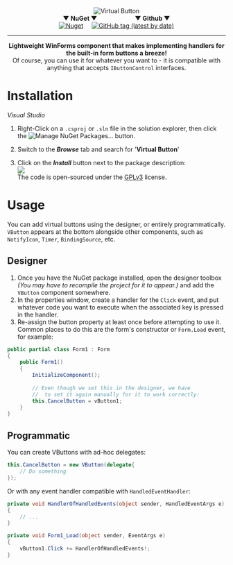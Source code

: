 <br/><p align="center"><img alt="Virtual Button" src="https://i.imgur.com/cDHvGW9.png"/><br/><b>▼ NuGet ▼</b>&nbsp;&nbsp;&nbsp;&nbsp;&nbsp;&nbsp;&nbsp;&nbsp;&nbsp;&nbsp;&nbsp;&nbsp;&nbsp;&nbsp;&nbsp;&nbsp;&nbsp;&nbsp;&nbsp;&nbsp;&nbsp;&nbsp;<b>▼ Github ▼</b><br/>
<a href="https://www.nuget.org/packages/VirtualButton"><img alt="Nuget" src="https://img.shields.io/nuget/dt/VirtualButton?color=7B4CB5&label=Downloads&labelColor=4C277A&logo=nuget&logoColor=ECECEC&style=for-the-badge"/></a>&nbsp;&nbsp;&nbsp;&nbsp;&nbsp;<a href="https://github.com/radj307/VirtualButton"><img alt="GitHub tag (latest by date)" src="https://img.shields.io/github/v/tag/radj307/VirtualButton?color=4C277A&label=Version&labelColor=7B4CB5&logo=github&logoColor=ECECEC&style=for-the-badge"/></a>
</p>

***

<p align="center"><b>Lightweight WinForms component that makes implementing handlers for the built-in form buttons a breeze!</b><br/>Of course, you can use it for whatever you want to - it is compatible with anything that accepts <code>IButtonControl</code> interfaces.</p>

# Installation
*Visual Studio*
 
 1. Right-Click on a `.csproj` or `.sln` file in the solution explorer, then click the ![***Manage NuGet Packages...***](https://user-images.githubusercontent.com/1927798/164995108-0be2b831-5be5-4e48-8184-46fb5149c54a.png) button.  
      
 2. Switch to the ***Browse*** tab and search for '__Virtual Button__'

 3. Click on the ***Install*** button next to the package description:  
    ![](https://i.imgur.com/8TkTbup.png)  
    The code is open-sourced under the [GPLv3](https://github.com/radj307/VirtualButton/blob/main/LICENSE) license.

# Usage

You can add virtual buttons using the designer, or entirely programmatically.  
`VButton` appears at the bottom alongside other components, such as `NotifyIcon`, `Timer`, `BindingSource`, etc.

## Designer

1. Once you have the NuGet package installed, open the designer toolbox *(You may have to recompile the project for it to appear.)* and add the `VButton` component somewhere.  
2. In the properties window, create a handler for the `Click` event, and put whatever code you want to execute when the associated key is pressed in the handler.
3. Re-assign the button property at least once before attempting to use it.  
    Common places to do this are the form's constructor or `Form.Load` event, for example:
```cs
public partial class Form1 : Form
{
    public Form1()
    {
        InitializeComponent();
		
        // Even though we set this in the designer, we have
        //  to set it again manually for it to work correctly:
        this.CancelButton = vButton1;
    }
}
```

## Programmatic

You can create VButtons with ad-hoc delegates:
```cs
this.CancelButton = new VButton(delegate{
    // Do something
});
```

Or with any event handler compatible with `HandledEventHandler`:
```cs
private void HandlerOfHandledEvents(object sender, HandledEventArgs e)
{
    // ...
}

private void Form1_Load(object sender, EventArgs e)
{
    vButton1.Click += HandlerOfHandledEvents!;
}
```
